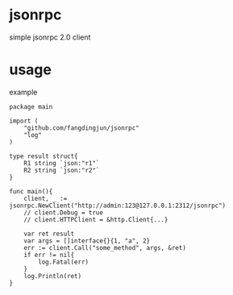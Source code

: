 jsonrpc
=======

simple jsonrpc 2.0 client


usage
====
example

    package main

    import (
        "github.com/fangdingjun/jsonrpc"
        "log"
    )

    type result struct{
        R1 string `json:"r1"`
        R2 string `json:"r2"`
    }

    func main(){
        client, _ := jsonrpc.NewClient("http://admin:123@127.0.0.1:2312/jsonrpc")
        // client.Debug = true
        // client.HTTPClient = &http.Client{...}

        var ret result
        var args = []interface{}{1, "a", 2}
        err := client.Call("some_method", args, &ret)
        if err != nil{
            log.Fatal(err)
        }
        log.Println(ret)
    }

